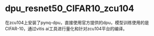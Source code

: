# dpu_resnet50_CIFAR10_zcu104
在zcu104上安装了pynq-dpu，直接使用官方提供的dpu，模型训练使用的是CIFAR-10，通过vitis ai工具进行量化和针对zcu104平台的编译。
